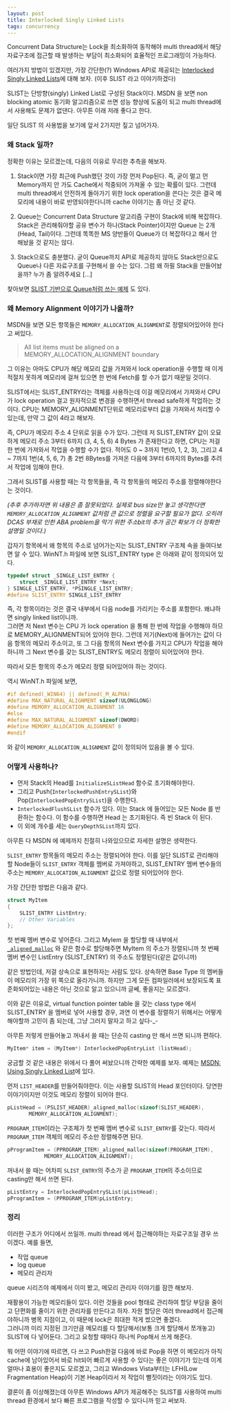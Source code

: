 ```yaml
---
layout: post
title: Interlocked Singly Linked Lists
tags: concurrency
---
```


Concurrent Data Structure는 Lock을 최소화하여 동작해야 multi thread에서 해당 자료구조에 접근할 때 발생하는 부담이 최소화되어 효율적인 프로그래밍이 가능하다.

여러가지 방법이 있겠지만, 가장 간단한(?) Windows API로 제공되는 [Interlocked Singly Linked Lists](https://msdn.microsoft.com/en-us/library/ms684121.aspx)에 대해 보자. (이후 SLIST 라고 이야기하겠다)

SLIST는 단방향(singly) Linked List로 구성된 Stack이다. MSDN 을 보면 non blocking atomic 동기화 알고리즘으로 쓰면 성능 향상에 도움이 되고 multi thread에서 사용해도 문제가 없댄다. 아무튼 이래 저래 좋다고 한다.

일단 SLIST 의 사용법을 보기에 앞서 2가지만 짚고 넘어가자.

### 왜 Stack 일까? ###

정확한 이유는 모르겠는데, 다음의 이유로 무리한 추측을 해보자.

1. Stack이면 가장 최근에 Push했던 것이 가장 먼저 Pop된다. 즉, 굳이 멀고 먼 Memory까지 안 가도 Cache에서 적중되어 가져올 수 있는 확률이 있다. 그런데 multi thread에서 안전하게 돌아가기 위한 lock operation을 쓴다는 것은 결국 메모리에 내용이 바로 반영되야한다니까 cache 이야기는 좀 아닌 것 같다.

2. Queue는 Concurrent Data Structure 알고리즘 구현이 Stack에 비해 복잡하다. Stack은 관리해줘야할 공유 변수가 하나(Stack Pointer)이지만 Queue 는 2개(Head, Tail)이다. 그런데 똑똑한 MS 양반들이 Queue가 더 복잡하다고 해서 안 해놨을 것 같지는 않다.

3. Stack으로도 충분했다. 굳이 Queue까지 API로 제공하지 않아도 Stack만으로도 Queue나 다른 자료구조를 구현해서 쓸 수는 있다. 그럼 왜 하필 Stack을 만들어놨을까? 누가 좀 알려주세요 [...]

찾아보면 [SLIST 기반으로 Queue처럼 쓰는 예제](https://alexkr.com/memos/16/non-blocking-singly-linked-list/) 도 있다.

### 왜 Memory Alignment 이야기가 나올까? ###

MSDN을 보면 모든 항목들은 `MEMORY_ALLOCATION_ALIGNMENT`로 정렬되어있어야 한다고 써있다.

> All list items must be aligned on a MEMORY_ALLOCATION_ALIGNMENT boundary

그 이유는 아마도 CPU가 해당 메모리 값을 가져와서 lock operation을 수행할 때 이게 적절치 못하게 메모리에 걸쳐 있으면 한 번에 Fetch를 할 수가 없기 때문일 것이다.

SLIST에서는 SLIST_ENTRY라는 객체를 사용하는데 이걸 메모리에서 가져와서 CPU가 lock operation 걸고 원자적으로 변경을 수행하면서 thread safe하게 작업하는 것이다. CPU는 MEMORY_ALIGNMENT단위로 메모리로부터 값을 가져와서 처리할 수 있는데, 만약 그 값이 4라고 해보자.

즉, CPU가 메모리 주소 4 단위로 읽을 수가 있다. 그런데 저 SLIST_ENTRY 값이 오묘하게 메모리 주소 3부터 6까지 (3, 4, 5, 6) 4 Bytes 가 존재한다고 하면, CPU는 저걸 한 번에 가져와서 작업을 수행할 수가 없다. 적어도 0 ~ 3까지 1번(0, 1, 2, 3), 그리고 4 ~ 7까지 1번(4, 5, 6, 7) 총 2번 8Bytes를 가져온 다음에 3부터 6까지의 Bytes를 추려서 작업에 임해야 한다.

그래서 SLIST를 사용할 때는 각 항목들을, 즉 각 항목들의 메모리 주소를 정렬해야한다는 것이다.

*(추후 추가하자면 위 내용은 좀 잘못되었다. 실제로 bus size만 놓고 생각한다면 `MEMORY_ALLOCATION_ALIGNMENT` 값처럼 큰 값으로 정렬을 요구할 필요가 없다. 오히려 DCAS 부재로 인한 ABA problem을 막기 위한 주소bit의 추가 공간 확보가 더 정확한 설명일 것이다.)*

갑자기 항목에서 왜 항목의 주소로 넘어가는지는 SLIST_ENTRY 구조체 속을 들여다보면 알 수 있다.
WinNT.h 파일에 보면 SLIST_ENTRY type 은 아래와 같이 정의되어 있다.

```cpp
typedef struct _SINGLE_LIST_ENTRY {
    struct _SINGLE_LIST_ENTRY *Next;
} SINGLE_LIST_ENTRY, *PSINGLE_LIST_ENTRY;
#define SLIST_ENTRY SINGLE_LIST_ENTRY
```

즉, 각 항목이라는 것은 결국 내부에서 다음 node를 가리키는 주소를 포함한다. 왜냐하면 singly linked list이니까.  
그러면 저 Next 변수는 CPU 가 lock operation 을 통해 한 번에 작업을 수행해야 하므로 MEMORY_ALIGNMENT되어 있어야 한다. 그런데 저기(Next)에 들어가는 값이 다음 항목의 메모리 주소이고, 또 그 다음 항목의 Next 변수를 가지고 CPU가 작업을 해야하니까 그 Next 변수를 갖는 SLIST_ENTRY도 메모리 정렬이 되어있어야 한다.

따라서 모든 항목의 주소가 메모리 정렬 되어있어야 하는 것이다.

역시 WinNT.h 파일에 보면,

```cpp
#if defined(_WIN64) || defined(_M_ALPHA)
#define MAX_NATURAL_ALIGNMENT sizeof(ULONGLONG)
#define MEMORY_ALLOCATION_ALIGNMENT 16
#else
#define MAX_NATURAL_ALIGNMENT sizeof(DWORD)
#define MEMORY_ALLOCATION_ALIGNMENT 8
#endif
```

와 같이 `MEMORY_ALLOCATION_ALIGNMENT` 값이 정의되어 있음을 볼 수 있다.

### 어떻게 사용하나? ###

* 먼저 Stack의 Head를 `InitializeSListHead` 함수로 초기화해야한다.
* 그리고 Push(`InterlockedPushEntrySList`)와 Pop(`InterlockedPopEntrySList`)을 수행한다.
* `InterlockedFlushSList` 함수가 있다. 이는 Stack 에 들어있는 모든 Node 를 반환하는 함수다. 이 함수를 수행하면 Head 는 초기화된다. 즉 빈 Stack 이 된다.
* 이 외에 개수를 세는 `QueryDepthSList`까지 있다.

아무튼 다 MSDN 에 예제까지 친절히 나와있으므로 자세한 설명은 생략한다.

`SLIST_ENTRY` 항목들의 메모리 주소는 정렬되어야 한다. 이를 일단 SLIST로 관리해야할 Node들이 `SLIST_ENTRY` 객체를 멤버로 가져야하고, SLIST_ENTRY 멤버 변수들의 주소는 `MEMORY_ALLOCATION_ALIGNMENT` 값으로 정렬 되어있어야 한다.

가장 간단한 방법은 다음과 같다.

```cpp
struct MyItem
{
    SLIST_ENTRY ListEntry;
    // Other Variables
};
```

첫 번째 멤버 변수로 넣어준다. 그리고 MyIem 을 할당할 때 내부에서 [`_aligned_malloc`](https://msdn.microsoft.com/en-us/library/8z34s9c6.aspx) 와 같은 함수로 할당해주면 MyItem 의 주소가 정렬되니까 첫 번째 멤버 변수인 ListEntry (SLIST_ENTRY) 의 주소도 정렬된다(같은 값이니까)

같은 방법인데, 저걸 상속으로 표현하자는 사람도 있다. 상속하면 Base Type 의 멤버들이 메모리의 가장 위 쪽으로 올라가니까. 하지만 그게 모든 컴파일러에서 보장되도록 표준화되어있는 내용은 아닌 것으로 알고 있으니까 글쎄, 좋을지는 모르겠다.

이와 같은 이유로, virtual function pointer table 을 갖는 class type 에서 SLIST_ENTRY 을 멤버로 넣어 사용할 경우, 과연 이 변수를 정렬하기 위해서는 어떻게 해야할까 고민이 좀 되는데, 그냥 그러지 말자고 하고 싶다-_-

아무튼 저렇게 만들어놓고 꺼내서 쓸 때는 단순히 casting 만 해서 쓰면 되니까 편하다.

```cpp
MyItem* item = (MyItem*) InterlockedPopEntryList (listHead);
```

궁금할 것 같은 내용은 위에서 다 풀어 써놨으니까 간략한 예제를 보자. 예제는 [MSDN: Using Singly Linked List](https://msdn.microsoft.com/en-us/library/ms686962.aspx)에 있다.

먼저 `LIST_HEADER`를 만들어줘야한다. 이는 사용할 SLIST의 Head 포인터이다. 당연한 이야기이지만 이것도 메모리 정렬이 되어야 한다.

```cpp
pListHead = (PSLIST_HEADER)_aligned_malloc(sizeof(SLIST_HEADER),
       MEMORY_ALLOCATION_ALIGNMENT);
```

`PROGRAM_ITEM`이라는 구조체가 첫 번째 멤버 변수로 `SLIST_ENTRY`를 갖는다. 따라서 `PROGRAM_ITEM` 객체의 메모리 주소만 정렬해주면 된다.

```cpp
pProgramItem = (PPROGRAM_ITEM)_aligned_malloc(sizeof(PROGRAM_ITEM),
            MEMORY_ALLOCATION_ALIGNMENT);
```

꺼내서 쓸 때는 어차피 `SLIST_ENTRY`의 주소가 곧 `PROGRAM_ITEM`의 주소이므로 casting만 해서 쓰면 된다.

```cpp
pListEntry = InterlockedPopEntrySList(pListHead);
pProgramItem = (PPROGRAM_ITEM)pListEntry;
```

### 정리 ###

이러한 구조가 어디에서 쓰일까. multi thread 에서 접근해야하는 자료구조일 경우 쓰이겠다. 예를 들면,

* 작업 queue
* log queue
* 메모리 관리자

queue 시리즈야 예제에서 이미 봤고, 메모리 관리자 이야기를 잠깐 해보자.

재활용이 가능한 메모리들이 있다. 이런 것들을 pool 형태로 관리하여 할당 부담을 줄이고 단편화를 줄이기 위한 관리자를 만든다고 하자. 자원 할당은 여러 thread에서 접근해야하니까 병목 지점이고, 이 때문에 lock은 최대한 적게 썼으면 좋겠다.  
그러니까 미리 지정된 크기만큼 메모리를 다 할당해서(보통 크게 할당해서 쪼개놓고) SLIST에 다 넣어둔다. 그리고 요청할 때마다 하나씩 Pop해서 쓰게 해준다.

뭐 어떤 이야기에 따르면, 다 쓰고 Push한걸 다음에 바로 Pop을 하면 이 메모리가 아직 cache에 남아있어서 바로 hit되어 빠르게 사용할 수 있다는 좋은 이야기가 있는데 이게 얼마나 효용이 좋은지도 모르겠고, 그리고 Windows Vista부터는 LFH(Low Fragmentation Heap)이 기본 Heap이라서 저 작업이 뻘짓이라는 이야기도 있다.

결론이 좀 이상해졌는데 아무튼 Windows API가 제공해주는 SLIST를 사용하여 multi thread 환경에서 보다 빠른 프로그램을 작성할 수 있다니까 믿고 써보자.
